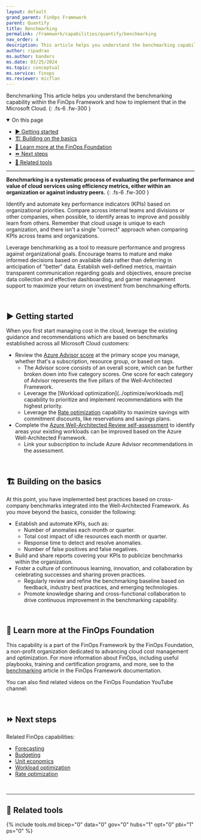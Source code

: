 ```yaml
---
layout: default
grand_parent: FinOps Framework
parent: Quantify
title: Benchmarking
permalink: /framework/capabilities/quantify/benchmarking
nav_order: 4
description: This article helps you understand the benchmarking capability within the FinOps Framework and how to implement that in the Microsoft Cloud.
author: ripadrao
ms.author: banders
ms.date: 03/25/2024
ms.topic: conceptual
ms.service: finops
ms.reviewer: micflan
---
```


<span class="fs-9 d-block mb-4">Benchmarking</span>
This article helps you understand the benchmarking capability within the FinOps Framework and how to implement that in the Microsoft Cloud.
{: .fs-6 .fw-300 }

<details open markdown="1">
  <summary class="fs-2 text-uppercase">On this page</summary>

- [▶️ Getting started](#️-getting-started)
- [🏗️ Building on the basics](#️-building-on-the-basics)
- [🍎 Learn more at the FinOps Foundation](#-learn-more-at-the-finops-foundation)
- [⏩ Next steps](#-next-steps)
- [🧰 Related tools](#-related-tools)

</details>

---

<a name="definition"></a>
**Benchmarking is a systematic process of evaluating the performance and value of cloud services using efficiency metrics, either within an organization or against industry peers.**
{: .fs-6 .fw-300 }

Identify and automate key performance indicators (KPIs) based on organizational priorities. Compare across internal teams and divisions or other companies, when possible, to identify areas to improve and possibly learn from others. Remember that cloud usage is unique to each organization, and there isn't a single "correct" approach when comparing KPIs across teams and organizations.

Leverage benchmarking as a tool to measure performance and progress against organizational goals. Encourage teams to mature and make informed decisions based on available data rather than deferring in anticipation of "better" data. Establish well-defined metrics, maintain transparent communication regarding goals and objectives, ensure precise data collection and effective dashboarding, and garner management support to maximize your return on investment from benchmarking efforts.

<br>

## ▶️ Getting started

When you first start managing cost in the cloud, leverage the existing guidance and recommendations which are based on benchmarks established across all Microsoft Cloud customers:

- Review the [Azure Advisor score](https://learn.microsoft.com/azure/advisor/azure-advisor-score) at the primary scope you manage, whether that's a subscription, resource group, or based on tags.
  - The Advisor score consists of an overall score, which can be further broken down into five category scores. One score for each category of Advisor represents the five pillars of the Well-Architected Framework.
  - Leverage the [Workload optimization](../optimize/workloads.md] capability to prioritize and implement recommendations with the highest priority.
  - Leverage the [Rate optimization](../optimize/rates.md) capability to maximize savings with commitment discounts, like reservations and savings plans.
- Complete the [Azure Well-Architected Review self-assessment](https://learn.microsoft.com/azure/well-architected/cross-cutting-guides/implementing-recommendations) to identify areas your existing workloads can be improved based on the Azure Well-Architected Framework.
  - Link your subscription to include Azure Advisor recommendations in the assessment.

<br>

## 🏗️ Building on the basics

At this point, you have implemented best practices based on cross-company benchmarks integrated into the Well-Architected Framework. As you move beyond the basics, consider the following:

- Establish and automate KPIs, such as:
  - Number of anomalies each month or quarter.
  - Total cost impact of idle resources each month or quarter.
  - Response time to detect and resolve anomalies.
  - Number of false positives and false negatives.
- Build and share reports covering your KPIs to publicize benchmarks within the organization.
- Foster a culture of continuous learning, innovation, and collaboration by celebrating successes and sharing proven practices.
  - Regularly review and refine the benchmarking baseline based on feedback, industry best practices, and emerging technologies.
  - Promote knowledge sharing and cross-functional collaboration to drive continuous improvement in the benchmarking capability.

<br>

## 🍎 Learn more at the FinOps Foundation

This capability is a part of the FinOps Framework by the FinOps Foundation, a non-profit organization dedicated to advancing cloud cost management and optimization. For more information about FinOps, including useful playbooks, training and certification programs, and more, see to the [benchmarking](https://www.finops.org/framework/capabilities/benchmarking) article in the FinOps Framework documentation.

You can also find related videos on the FinOps Foundation YouTube channel:

<!--
[!VIDEO https://www.youtube.com/embed/{id}?list={list}]
{% include video.html title="Budgeting videos" id="5Qe7eRXKMRzRrwBI" list="PLUSCToibAswnjB7fYRA02ePxySkpDex6q" %}
-->

<br>

## ⏩ Next steps

Related FinOps capabilities:

- [Forecasting](./forecasting.md)
- [Budgeting](./budgeting.md)
- [Unit economics](./unit-economics.md)
- [Workload optimization](../optimize/workloads.md)
- [Rate optimization](../optimize/rates.md)

<br>

---

## 🧰 Related tools

{% include tools.md bicep="0" data="0" gov="0" hubs="1" opt="0" pbi="1" ps="0" %}

<br>
